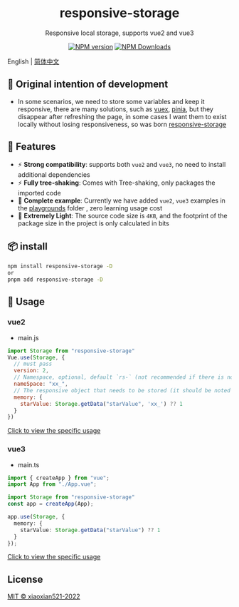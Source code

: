 <h1 align="center">responsive-storage</h1>
<p align="center">Responsive local storage, supports vue2 and vue3</p>

<p align="center">
<a href="https://www.npmjs.com/package/responsive-storage" target="__blank"><img src="https://img.shields.io/npm/v/responsive-storage?color=a1b858&label=" alt="NPM version"></a>
<a href="https://www.npmjs.com/package/responsive-storage" target="__blank"><img alt="NPM Downloads" src="https://img.shields.io/npm/dm/responsive-storage?color=50a36f&label="></a>
</p>

English | [简体中文](./README.zh_CN.md)

## 🤔 Original intention of development

- In some scenarios, we need to store some variables and keep it responsive, there are many solutions, such as [vuex](https://vuex.vuejs.org), [pinia](https://pinia.vuejs.org), but they disappear after refreshing the page, in some cases I want them to exist locally without losing responsiveness, so was born [responsive-storage](https://github.com/xiaoxian521/responsive-storage)

## 🚀 Features

- ⚡ **Strong compatibility**: supports both `vue2` and `vue3`, no need to install additional dependencies
- ⚡ **Fully tree-shaking**: Comes with Tree-shaking, only packages the imported code
- 🧪 **Complete example**: Currently we have added `vue2`, `vue3` examples in the [playgrounds](https://github.com/xiaoxian521/responsive-storage/tree/main/playgrounds) folder , zero learning usage cost
- 🦾 **Extremely Light**: The source code size is `4KB`, and the footprint of the package size in the project is only calculated in bits

## 📦 install

```bash
npm install responsive-storage -D
or
pnpm add responsive-storage -D
````

## 🦄 Usage

### vue2

- main.js
````js
import Storage from "responsive-storage"
Vue.use(Storage, {
  // must pass
  version: 2, 
  // Namespace, optional, default `rs-` (not recommended if there is no special requirement)
  nameSpace: "xx_", 
  // The responsive object that needs to be stored (it should be noted here that if nameSpace is passed, the second parameter of the Storage.getData method must be passed and the value of nameSpace must be the same. If nameSpace is not passed, the second parameter of Storage.getData method parameters can be omitted) 
  memory: {
    starValue: Storage.getData("starValue", 'xx_') ?? 1
  }
})
````

[Click to view the specific usage](https://github.com/xiaoxian521/responsive-storage/tree/main/playgrounds/vue2)

### vue3

- main.ts

```ts
import { createApp } from "vue";
import App from "./App.vue";

import Storage from "responsive-storage"
const app = createApp(App);

app.use(Storage, {
  memory: {
    starValue: Storage.getData("starValue") ?? 1
  }
});
````

[Click to view the specific usage](https://github.com/xiaoxian521/responsive-storage/tree/main/playgrounds/vue3)

## License

[MIT © xiaoxian521-2022](./LICENSE)
